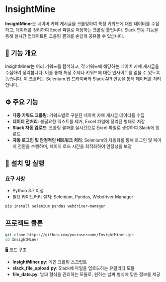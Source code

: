 # InsightMine

**InsightMiner**는 네이버 카페 게시글을 크롤링하여 특정 키워드에 대한 데이터를 수집하고, 데이터를 정리하여 Excel 파일로 저장하는 크롤링 툴입니다. Slack 연동 기능을 통해 실시간 업데이트된 크롤링 결과를 손쉽게 공유할 수 있습니다. 

## 🧭 기능 개요

InsightMiner는 여러 키워드를 탐색하고, 각 키워드에 해당하는 네이버 카페 게시글을 수집하여 정리합니다. 이를 통해 특정 주제나 키워드에 대한 인사이트를 얻을 수 있도록 돕습니다. 이 크롤러는 Selenium 웹 드라이버와 Slack API 연동을 통해 데이터를 처리합니다.

## ⚙️ 주요 기능

- **다중 키워드 크롤링**: 키워드별로 구분된 네이버 카페 게시글 데이터를 수집
- **데이터 전처리**: 불필요한 텍스트를 제거, Excel 파일에 정리된 형태로 저장
- **Slack 자동 업로드**: 크롤링 결과를 실시간으로 Excel 파일로 생성하여 Slack에 업로드
- **자동 로그인 및 안정적인 네트워크 처리**: Selenium의 자동화를 통해 로그인 및 페이지 전환을 수행하며, 페이지 로드 시간을 최적화하여 안정성을 보장

## 📁 설치 및 실행

### 요구 사항

- Python 3.7 이상
- 필요 라이브러리 설치: Selenium, Pandas, Webdriver Manager

```bash
pip install selenium pandas webdriver-manager
```
## 프로젝트 클론
```bash
git clone https://github.com/yourusername/InsightMiner.git
cd InsightMiner
```

🖥️ 코드 구조
- **InsightMiner.py**: 메인 크롤링 스크립트
- **slack_file_upload.py**: Slack에 파일을 업로드하는 유틸리티 모듈
- **file_date.py**: 날짜 형식을 관리하는 모듈로, 원하는 날짜 형식에 맞춘 정보를 제공
